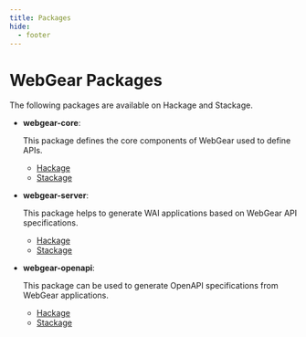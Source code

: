 ```yaml
---
title: Packages
hide:
  - footer
---
```


# WebGear Packages
The following packages are available on Hackage and Stackage.

-   <b>webgear-core</b>:
  
    This package defines the core components of WebGear used to define APIs.
  
    - [Hackage](https://hackage.haskell.org/package/webgear-core)
    - [Stackage](https://www.stackage.org/package/webgear-core)

-   <b>webgear-server</b>:

    This package helps to generate WAI applications based on WebGear API specifications.

    - [Hackage](https://hackage.haskell.org/package/webgear-server)
    - [Stackage](https://www.stackage.org/package/webgear-server)

-   <b>webgear-openapi</b>:

    This package can be used to generate OpenAPI specifications from WebGear applications.

    - [Hackage](https://hackage.haskell.org/package/webgear-openapi)
    - [Stackage](https://www.stackage.org/package/webgear-openapi)
